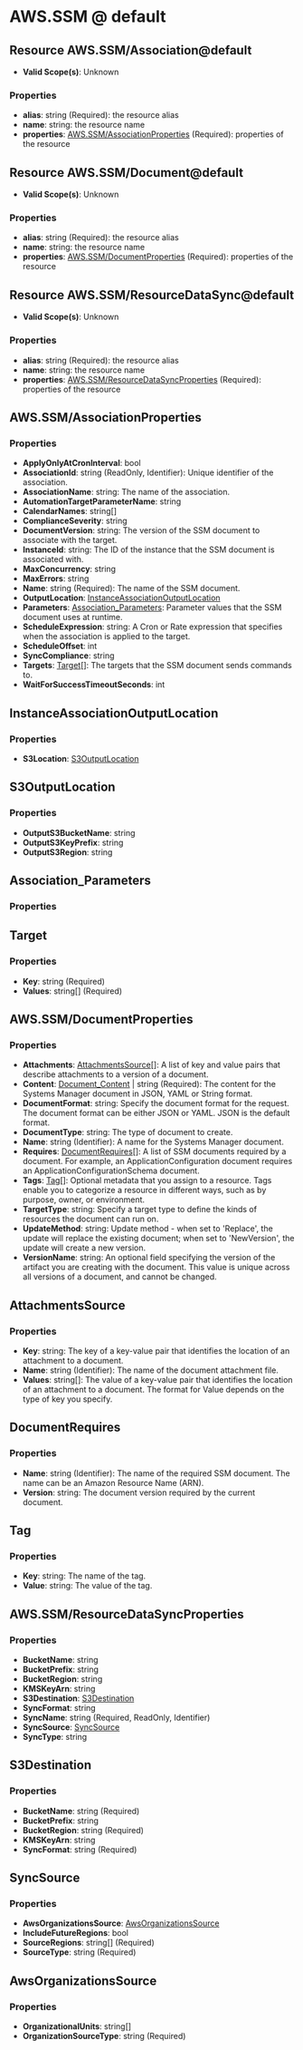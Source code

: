 # AWS.SSM @ default

## Resource AWS.SSM/Association@default
* **Valid Scope(s)**: Unknown
### Properties
* **alias**: string (Required): the resource alias
* **name**: string: the resource name
* **properties**: [AWS.SSM/AssociationProperties](#awsssmassociationproperties) (Required): properties of the resource

## Resource AWS.SSM/Document@default
* **Valid Scope(s)**: Unknown
### Properties
* **alias**: string (Required): the resource alias
* **name**: string: the resource name
* **properties**: [AWS.SSM/DocumentProperties](#awsssmdocumentproperties) (Required): properties of the resource

## Resource AWS.SSM/ResourceDataSync@default
* **Valid Scope(s)**: Unknown
### Properties
* **alias**: string (Required): the resource alias
* **name**: string: the resource name
* **properties**: [AWS.SSM/ResourceDataSyncProperties](#awsssmresourcedatasyncproperties) (Required): properties of the resource

## AWS.SSM/AssociationProperties
### Properties
* **ApplyOnlyAtCronInterval**: bool
* **AssociationId**: string (ReadOnly, Identifier): Unique identifier of the association.
* **AssociationName**: string: The name of the association.
* **AutomationTargetParameterName**: string
* **CalendarNames**: string[]
* **ComplianceSeverity**: string
* **DocumentVersion**: string: The version of the SSM document to associate with the target.
* **InstanceId**: string: The ID of the instance that the SSM document is associated with.
* **MaxConcurrency**: string
* **MaxErrors**: string
* **Name**: string (Required): The name of the SSM document.
* **OutputLocation**: [InstanceAssociationOutputLocation](#instanceassociationoutputlocation)
* **Parameters**: [Association_Parameters](#associationparameters): Parameter values that the SSM document uses at runtime.
* **ScheduleExpression**: string: A Cron or Rate expression that specifies when the association is applied to the target.
* **ScheduleOffset**: int
* **SyncCompliance**: string
* **Targets**: [Target](#target)[]: The targets that the SSM document sends commands to.
* **WaitForSuccessTimeoutSeconds**: int

## InstanceAssociationOutputLocation
### Properties
* **S3Location**: [S3OutputLocation](#s3outputlocation)

## S3OutputLocation
### Properties
* **OutputS3BucketName**: string
* **OutputS3KeyPrefix**: string
* **OutputS3Region**: string

## Association_Parameters
### Properties

## Target
### Properties
* **Key**: string (Required)
* **Values**: string[] (Required)

## AWS.SSM/DocumentProperties
### Properties
* **Attachments**: [AttachmentsSource](#attachmentssource)[]: A list of key and value pairs that describe attachments to a version of a document.
* **Content**: [Document_Content](#documentcontent) | string (Required): The content for the Systems Manager document in JSON, YAML or String format.
* **DocumentFormat**: string: Specify the document format for the request. The document format can be either JSON or YAML. JSON is the default format.
* **DocumentType**: string: The type of document to create.
* **Name**: string (Identifier): A name for the Systems Manager document.
* **Requires**: [DocumentRequires](#documentrequires)[]: A list of SSM documents required by a document. For example, an ApplicationConfiguration document requires an ApplicationConfigurationSchema document.
* **Tags**: [Tag](#tag)[]: Optional metadata that you assign to a resource. Tags enable you to categorize a resource in different ways, such as by purpose, owner, or environment.
* **TargetType**: string: Specify a target type to define the kinds of resources the document can run on.
* **UpdateMethod**: string: Update method - when set to 'Replace', the update will replace the existing document; when set to 'NewVersion', the update will create a new version.
* **VersionName**: string: An optional field specifying the version of the artifact you are creating with the document. This value is unique across all versions of a document, and cannot be changed.

## AttachmentsSource
### Properties
* **Key**: string: The key of a key-value pair that identifies the location of an attachment to a document.
* **Name**: string (Identifier): The name of the document attachment file.
* **Values**: string[]: The value of a key-value pair that identifies the location of an attachment to a document. The format for Value depends on the type of key you specify.

## DocumentRequires
### Properties
* **Name**: string (Identifier): The name of the required SSM document. The name can be an Amazon Resource Name (ARN).
* **Version**: string: The document version required by the current document.

## Tag
### Properties
* **Key**: string: The name of the tag.
* **Value**: string: The value of the tag.

## AWS.SSM/ResourceDataSyncProperties
### Properties
* **BucketName**: string
* **BucketPrefix**: string
* **BucketRegion**: string
* **KMSKeyArn**: string
* **S3Destination**: [S3Destination](#s3destination)
* **SyncFormat**: string
* **SyncName**: string (Required, ReadOnly, Identifier)
* **SyncSource**: [SyncSource](#syncsource)
* **SyncType**: string

## S3Destination
### Properties
* **BucketName**: string (Required)
* **BucketPrefix**: string
* **BucketRegion**: string (Required)
* **KMSKeyArn**: string
* **SyncFormat**: string (Required)

## SyncSource
### Properties
* **AwsOrganizationsSource**: [AwsOrganizationsSource](#awsorganizationssource)
* **IncludeFutureRegions**: bool
* **SourceRegions**: string[] (Required)
* **SourceType**: string (Required)

## AwsOrganizationsSource
### Properties
* **OrganizationalUnits**: string[]
* **OrganizationSourceType**: string (Required)

